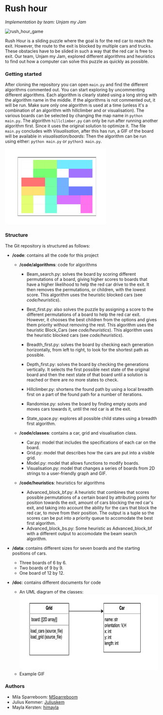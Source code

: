 # Rush hour 
<i>Implementation by team: Unjam my Jam</i>

<img src="https://toyzoona.net/2955-medium_default/rush-hour-logic-game.jpg" alt="rush_hour_game" height="250"></img>

Rush Hour is a sliding puzzle where the goal is for the red car to reach the exit. However, the route to the exit is blocked by multiple cars and trucks. These obstacles have to be slided in such a way that the red car is free to exit.
Our team, Unjam my Jam, explored different algorithms and heuristics to find out how a computer can solve this puzzle as quickly as possible.


### Getting started
After cloning the repository you can open ```main.py``` and find the different algorithms commented out. You can start exploring by uncommenting different algorithms. Each algorithm is clearly stated using a long string with the algorithm name in the middle. If the algorithms is not commented out, it will be run. Make sure only one algorithm is used at a time (unless it's a combination of an algorithm with hillclimber and or visualisation). 
The various boards can be selected by changing the map name in ```python main.py```.
The algorithm ```hillclimber.py``` can only be run after running another algorithm first. Since it uses the original solution to optimize it. 
The file ```main.py``` concludes with *Visualisation*, after this has run, a GIF of the board will be available in *visualisation/boards*:
Then the algorithm can be run using either: ```python main.py``` or ```python3 main.py```.


<img src="doc/ex_depth.gif" alt="example gif" height="250"></img>


### Structure
The Git repository is structured as follows:
* **/code**: contains all the code for this project
    *  **/code/algorithms**: code for algorithms

        * Beam_search.py: solves the board by scoring different permutations of a board, giving higher scores to boards that have a higher likelihood to help the red car drive to the exit. It then removes the permutations, or children, with the lowest score. This algorithm uses the heuristic blocked cars (see *code/heuristics*).

        * Best_first.py: also solves the puzzle by assigning a score to the different permutations of a board to help the red car exit. However, it chooses the best children from the options and gives them priority without removing the rest. This algorithm uses the heuristic Block_Cars (see *code/heuristics*). This algorithm uses the heuristic blocked cars (see *code/heuristics*).

        * Breadth_first.py: solves the board by checking each generation horizontally, from left to right, to look for the shortest path as possible.

        * Depth_first.py: solves the board by checking the generations vertically. It selects the first possible next state of the original board and then the next state of that board until a solution is reached or there are no more states to check.

        * Hillclimber.py: shortens the found path by using a local breadth first on a part of the found path for a number of iterations. 

        * Randomise.py: solves the board by finding empty spots and moves cars towards it, until the red car is at the exit.

        * State_space.py: explores all possible child states using a breadth first algorithm.

    * **/code/classes**: contains a car, grid and visualisation class.
        * Car.py: model that includes the specifications of each car on the board. 
        * Grid.py: model that describes how the cars are put into a visible grid. 
        * Model.py: model that allows functions to modify boards. 
        * Visualisation.py: model that changes a series of boards from 2D strings to a user-friendly graph and GIF. 
    
    * **/code/heuristics**: heuristics for algorithms
        * Advanced_block_bf.py: A heuristic that combines that scores possible permutations of a certain board by attributing points for position towards the exit, amount of cars blocking the red car's exit, and taking into account the ability for the cars that block the red car, to move from their position. The output is a tuple so the scores can be put into a priority queue to accomodate the best first algorithm. 
        * Advanced_block_bs.py: Some heuristic as Advanced_block_bf with a different output to accomodate the beam search algorithm. 

* **/data**: contains different sizes for seven boards and the starting positions of cars.
    * Three boards of 6 by 6.
    * Two boards of 9 by 9.
    * One board of 12 by 12.

* **/doc**: contains different documents for code
    * An UML diagram of the classes:
    <img src="doc/UML_diagram.png" alt="UML diagram" height="250"></img>
    * Example GIF

### Authors
* Mila Sparreboom: [MSparreboom](https://github.com/MSparreboom)
* Julius Kemmer: [Juliuskem](https://github.com/juliuskem)
* Mayla Kersten: [himayla](https://github.com/himayla/)